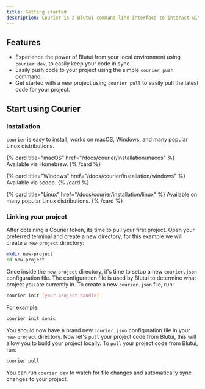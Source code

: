 ```yaml
---
title: Getting started
description: Courier is a Blutui command-line interface to interact with your Blutui project(s). It allows you to easily push and pull code to and from your project.
---
```


## Features

- Experience the power of Blutui from your local environment using `courier dev`, to easily keep your code in sync.
- Easily push code to your project using the simple `courier push` command.
- Get started with a new project using `courier pull` to easily pull the latest code for your project.

## Start using Courier

### Installation

`courier` is easy to install, works on macOS, Windows, and many popular Linux distributions.

{% card title="macOS" href="/docs/courier/installation/macos" %}
  Available via Homebrew.
{% /card %}

{% card title="Windows" href="/docs/courier/installation/windows" %}
  Available via scoop.
{% /card %}

{% card title="Linux" href="/docs/courier/installation/linux" %}
  Available on many popular Linux distributions.
{% /card %}



### Linking your project

After obtaining a Courier token, its time to pull your first project. Open your preferred terminal and create a new directory, for this example we will create a `new-project` directory:

```bash
mkdir new-project
cd new-project
```

Once inside the `new-project` directory, it's time to setup a new `courier.json` configuration file. The configuration file is used by Blutui to determine what project you are currently in. To create a new `courier.json` file, run:

```bash
courier init [your-project-handle]
```

For example:

```bash
courier init sonic
```

You should now have a brand new `courier.json` configuration file in your `new-project` directory. Now let's `pull` your project code from Blutui, this will allow you to build your project locally. To `pull` your project code from Blutui, run:

```bash
courier pull
```

You can run `courier dev` to watch for file changes and automatically sync changes to your project.
